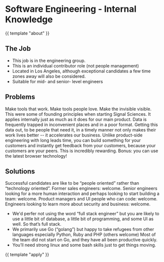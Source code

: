 # Software Engineering - Internal Knowledge

{{ template "about" }}

## The Job

* This job is in the engineering group.
* This is an individual contributor role (not people management)
* Located in Los Angeles, although exceptional candidates a few time
  zones away will also be considered.
* Suitable for mid- and senior- level engineers

## Problems

Make tools that work. Make tools people love. Make the invisible visible.  This
were some of founding principles when starting Signal Sciences. It applies
internally just as much as it does for our main product.  Data is frequently
trapped in inconvenient places and in a poor format.  Getting this data out, to
be people that need it, in a timely manner not only makes their work lives
better -- it accelerates our business.  Unlike product-side engineering with
long leads time, you can build something for your customers and instantly get
feedback from your customers, because your customers are your peers.  This is
incredibly rewarding.   Bonus: you can use the latest browser technology!

## Solutions

Successful candidates are like to be “people oriented” rather than “technology
oriented”.   Former sales engineers:  welcome.   Senior engineers looking for a
more human interaction and perhaps looking to start building a team: welcome.
Product managers and UI people who can code: welcome.   Engineers looking to
learn more about security and business: welcome.

* We'd perfer not using the word “full stack engineer” but you are likely to use a little
bit of database, a little bit of programming, and some UI as well.  So that’s
full stack.
*  We primarily use Go (“golang”) but happy to take refugees from
other languages especially Python, Ruby and PHP (others welcome)  Most of the
team did not start on Go, and they have all been productive quickly.
* You’ll need strong linux and some bash skills just to get things moving.

{{ template "apply" }}
